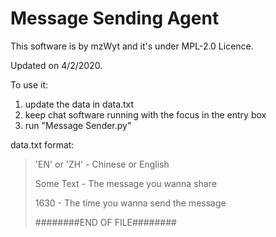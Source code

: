 # Message Sending Agent

This software is by mzWyt and it's under MPL-2.0 Licence.

Updated on 4/2/2020.

To use it:

1. update the data in data.txt
2. keep chat software running with the focus in the entry box
3. run "Message Sender.py"


data.txt format:

> 'EN' or 'ZH' - Chinese or English
>
> Some Text - The message you wanna share
>
> 1630 - The time you wanna send the message
>
> ########END OF FILE########

 
